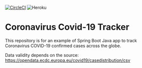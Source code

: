 [![CircleCI](https://circleci.com/gh/piotr-coder/spring5-recipe-app.svg?style=svg&circle-token=<5b0f9792592577429937ef26ce4067c57ded8e77>)](<https://github.com/piotr-coder/covid-tracker>)
![Heroku](https://pyheroku-badge.herokuapp.com/?app=wirus&style=<STYLE>)
# Coronavirus Covid-19 Tracker

This repository is for an example of Spring Boot Java app to track Coronavirus COVID-19 confirmed cases across the globe.

Data validity depends on the source:
https://opendata.ecdc.europa.eu/covid19/casedistribution/csv